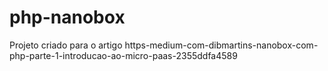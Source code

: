 # php-nanobox
Projeto criado para o artigo https-medium-com-dibmartins-nanobox-com-php-parte-1-introducao-ao-micro-paas-2355ddfa4589
